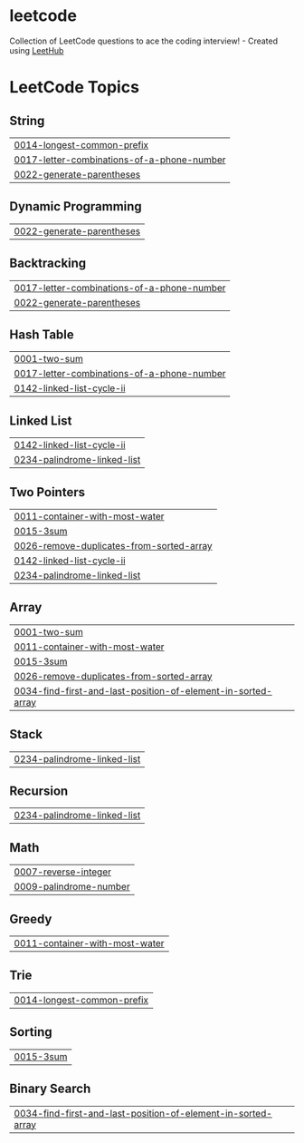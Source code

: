 # leetcode
Collection of LeetCode questions to ace the coding interview! - Created using [LeetHub](https://github.com/QasimWani/LeetHub)

<!---LeetCode Topics Start-->
# LeetCode Topics
## String
|  |
| ------- |
| [0014-longest-common-prefix](https://github.com/vaibhavisno-one/leetcode/tree/master/0014-longest-common-prefix) |
| [0017-letter-combinations-of-a-phone-number](https://github.com/vaibhavisno-one/leetcode/tree/master/0017-letter-combinations-of-a-phone-number) |
| [0022-generate-parentheses](https://github.com/vaibhavisno-one/leetcode/tree/master/0022-generate-parentheses) |
## Dynamic Programming
|  |
| ------- |
| [0022-generate-parentheses](https://github.com/vaibhavisno-one/leetcode/tree/master/0022-generate-parentheses) |
## Backtracking
|  |
| ------- |
| [0017-letter-combinations-of-a-phone-number](https://github.com/vaibhavisno-one/leetcode/tree/master/0017-letter-combinations-of-a-phone-number) |
| [0022-generate-parentheses](https://github.com/vaibhavisno-one/leetcode/tree/master/0022-generate-parentheses) |
## Hash Table
|  |
| ------- |
| [0001-two-sum](https://github.com/vaibhavisno-one/leetcode/tree/master/0001-two-sum) |
| [0017-letter-combinations-of-a-phone-number](https://github.com/vaibhavisno-one/leetcode/tree/master/0017-letter-combinations-of-a-phone-number) |
| [0142-linked-list-cycle-ii](https://github.com/vaibhavisno-one/leetcode/tree/master/0142-linked-list-cycle-ii) |
## Linked List
|  |
| ------- |
| [0142-linked-list-cycle-ii](https://github.com/vaibhavisno-one/leetcode/tree/master/0142-linked-list-cycle-ii) |
| [0234-palindrome-linked-list](https://github.com/vaibhavisno-one/leetcode/tree/master/0234-palindrome-linked-list) |
## Two Pointers
|  |
| ------- |
| [0011-container-with-most-water](https://github.com/vaibhavisno-one/leetcode/tree/master/0011-container-with-most-water) |
| [0015-3sum](https://github.com/vaibhavisno-one/leetcode/tree/master/0015-3sum) |
| [0026-remove-duplicates-from-sorted-array](https://github.com/vaibhavisno-one/leetcode/tree/master/0026-remove-duplicates-from-sorted-array) |
| [0142-linked-list-cycle-ii](https://github.com/vaibhavisno-one/leetcode/tree/master/0142-linked-list-cycle-ii) |
| [0234-palindrome-linked-list](https://github.com/vaibhavisno-one/leetcode/tree/master/0234-palindrome-linked-list) |
## Array
|  |
| ------- |
| [0001-two-sum](https://github.com/vaibhavisno-one/leetcode/tree/master/0001-two-sum) |
| [0011-container-with-most-water](https://github.com/vaibhavisno-one/leetcode/tree/master/0011-container-with-most-water) |
| [0015-3sum](https://github.com/vaibhavisno-one/leetcode/tree/master/0015-3sum) |
| [0026-remove-duplicates-from-sorted-array](https://github.com/vaibhavisno-one/leetcode/tree/master/0026-remove-duplicates-from-sorted-array) |
| [0034-find-first-and-last-position-of-element-in-sorted-array](https://github.com/vaibhavisno-one/leetcode/tree/master/0034-find-first-and-last-position-of-element-in-sorted-array) |
## Stack
|  |
| ------- |
| [0234-palindrome-linked-list](https://github.com/vaibhavisno-one/leetcode/tree/master/0234-palindrome-linked-list) |
## Recursion
|  |
| ------- |
| [0234-palindrome-linked-list](https://github.com/vaibhavisno-one/leetcode/tree/master/0234-palindrome-linked-list) |
## Math
|  |
| ------- |
| [0007-reverse-integer](https://github.com/vaibhavisno-one/leetcode/tree/master/0007-reverse-integer) |
| [0009-palindrome-number](https://github.com/vaibhavisno-one/leetcode/tree/master/0009-palindrome-number) |
## Greedy
|  |
| ------- |
| [0011-container-with-most-water](https://github.com/vaibhavisno-one/leetcode/tree/master/0011-container-with-most-water) |
## Trie
|  |
| ------- |
| [0014-longest-common-prefix](https://github.com/vaibhavisno-one/leetcode/tree/master/0014-longest-common-prefix) |
## Sorting
|  |
| ------- |
| [0015-3sum](https://github.com/vaibhavisno-one/leetcode/tree/master/0015-3sum) |
## Binary Search
|  |
| ------- |
| [0034-find-first-and-last-position-of-element-in-sorted-array](https://github.com/vaibhavisno-one/leetcode/tree/master/0034-find-first-and-last-position-of-element-in-sorted-array) |
<!---LeetCode Topics End-->